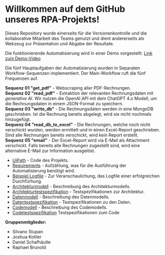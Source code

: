 # Willkommen auf dem GitHub unseres RPA-Projekts!

Dieses Repository wurde einerseits für die Versionenkontrolle und die kollaborative Mitarbeit des Teams genutzt und dient andererseits als Wekzeug zur Präsentation und Abgabe der Resultate.

Die funktionierende Automatisierung wird in einer Demo vorgestellt:
[Link zum Demo-Video](https://photos.onedrive.com/share/3083D8FE9F20F472!600763?cid=3083D8FE9F20F472&resId=3083D8FE9F20F472!600763&authkey=!AGHJWZlXzTnmB2M&ithint=video&e=FbJku4)

Die fünf Hauptaufgaben der Automatisierung wurden in Separaten Workflow-Sequenzen implementiert. Der Main-Workflow ruft die fünf Frequenzen auf.

**Sequenz 01 "get_pdf"** - Webscraping aller PDF-Rechnungen.  
**Sequenz 02 "read_pdf"** - Extraktion der relevanten Rechnungsdaten mit *generative AI*. Wir nutzen die OpenAI API mit dem ChatGPT 4.o Modell, um die Rechnungsdaten in einem JSON-Format zu speichern.  
**Sequenz 03 "write_db"** - Die Rechnungsdaten werden in eine MongoDB geschrieben. Ist die Rechnung bereits abgelegt, wird sie nicht nochmals hinzugefügt.  
**Sequenz 04 "read_db_to_excel"** - Die Rechnungen, welche noch nicht verschickt wurden, werden ermittelt und in einen Excel-Report geschrieben. Sind alle Rechnungen bereits verschickt, wird kein Report erstellt.  
**Sequenz 05 "email"** - Der Excel-Report wird via E-Mail als Attachment verschickt. Falls bereits alle Rechnungen zugestellt sind, wird eine alternative E-Mail zur Information ausgelöst.


- [UiPath](UiPath) - Code des Projekts.
- [Requirements](Requirements.pdf) - Aufzählung, was für die Ausführung der Automatisierung benötigt wird.
- [Beispiel Logfile](Beispiel_Logfile.txt) - Zur Veranschaulichung, das Logfile einer erfolgreichen Durchfürhung.
- [Architekturmodell](Architekturmodell.pdf) - Beschreibung des Architekturmodells.
- [Architekturtestspezifikation](Architekturtestspezifikation.pdf) - Testspezifikationen zur Architektur.
- [Datenmodell](Datenmodell.pdf) - Beschreibung des Datenmodells.
- [Datentestspezifikation](Datentestspezifikation.pdf) - Testspezifikationen zu den Daten.
- [Codemodell](Codemodell.pdf) - Beschreibung des Codemodells.
- [Codetestspezifikation](Codetestspezifikation.pdf) Testspezifikationen zum Code
  

  
**Gruppenmitglieder:**
- Silvano Stupan
- Joshua Kohler
- Daniel Schafhäutle
- Raphael Brunold